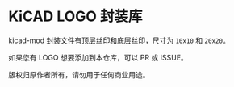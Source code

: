 # KiCAD LOGO 封装库

kicad-mod 封装文件有顶层丝印和底层丝印，尺寸为 `10x10` 和 `20x20`。

如果您有 LOGO 想要添加到本仓库，可以 PR 或 ISSUE。

版权归原作者所有，请勿用于任何商业用途。